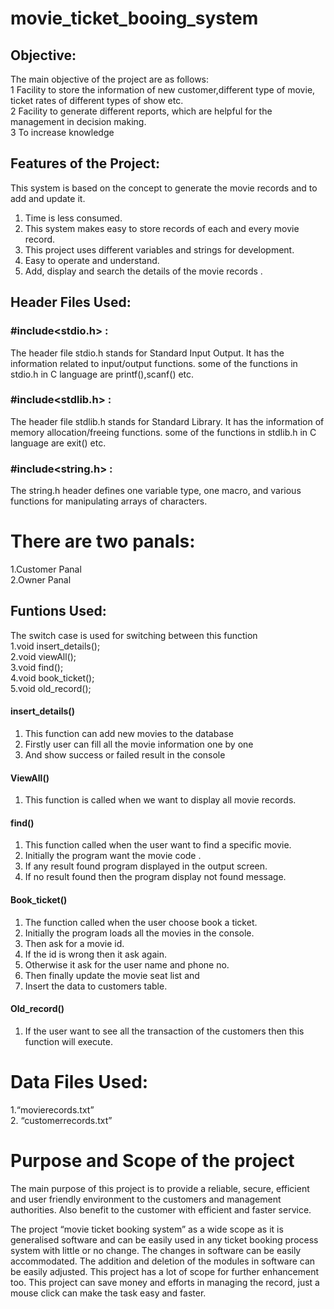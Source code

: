 # movie_ticket_booing_system

## Objective:
The main objective of the project are as follows:<br>
 1 Facility to store the information of new customer,different type of movie, ticket rates of different types of show etc.<br>
 2 Facility to generate different reports, which are helpful for the management in decision making.<br>
 3 To increase knowledge<br>
 
## Features of the Project:
This system is based on the concept to generate the movie records and to add and update it.<br>
1. Time is less consumed.<br>
2. This system makes easy to store records of each and every movie record.<br>
3. This project uses different variables and strings for development.<br>
4. Easy to operate and understand.<br>
5. Add, display and search the details of the movie records .<br>

## Header Files Used:
### #include<stdio.h> : 
The header file stdio.h stands for Standard Input Output. It has the information related to input/output functions. some of the functions in stdio.h in C language are printf(),scanf() etc.<br> 
### #include<stdlib.h> :
The header file stdlib.h stands for Standard Library. It has the information of memory allocation/freeing functions. some of the functions in stdlib.h in C language are exit() etc.<br>
### #include<string.h> :
The string.h header defines one variable type, one macro, and various functions for manipulating arrays of characters.<br>

# There are two panals:
1.Customer Panal<br>
2.Owner Panal<br>

## Funtions Used:
The switch case is used for switching between this function<br>
1.void insert_details();<br> 
2.void viewAll();<br>
3.void find();<br>
4.void book_ticket();<br>
5.void old_record();<br>

#### insert_details() 
1. This function can add new movies to the database<br>
2. Firstly user can fill all the movie information one by one<br>
3. And show success or failed result in the console<br>
#### ViewAll()
1. This function is called when we want to display all movie records.<br>
#### find() 
1. This function called when the user want to find a specific movie.<br>
2. Initially the program want the movie code .<br>
3. If any result found program displayed in the output screen.<br>
4. If no result found then the program display not found message.<br>
#### Book_ticket()
1. The function called when the user choose book a ticket.<br>
2. Initially the program loads all the movies in the console.<br>
3. Then ask for a movie id.<br>
4. If the id is wrong then it ask again.<br>
5. Otherwise it ask for the user name and phone no.<br>
6. Then finally update the movie seat list and<br>
7. Insert the data to customers table.<br>
#### Old_record()
1. If the user want to see all the transaction of the customers then this function will execute.<br>


# Data Files Used:
1.“movierecords.txt”<br>
2. “customerrecords.txt”<br>


# Purpose and Scope of the project
The main purpose of this project is to provide a reliable, secure, efficient and user friendly environment to the customers and management authorities. Also benefit to the customer with efficient and faster service.<br>

The project “movie ticket booking system” as a wide scope as it is generalised software and can be easily used in any ticket booking process system with little or no change. The changes in software can be easily accommodated. The addition and deletion of the modules in software can be easily adjusted. This project has a lot of scope for further enhancement too. This project can save money and efforts in managing the record, just a mouse click can make the task easy and faster.


